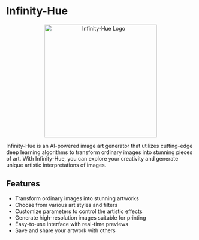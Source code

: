 # Infinity-Hue

<p align="center">
  <img src="http://infinityhue.us.to/assets/logo.png" alt="Infinity-Hue Logo" width="300" height="300">
</p>

Infinity-Hue is an AI-powered image art generator that utilizes cutting-edge deep learning algorithms to transform ordinary images into stunning pieces of art. With Infinity-Hue, you can explore your creativity and generate unique artistic interpretations of images.

## Features

- Transform ordinary images into stunning artworks
- Choose from various art styles and filters
- Customize parameters to control the artistic effects
- Generate high-resolution images suitable for printing
- Easy-to-use interface with real-time previews
- Save and share your artwork with others
